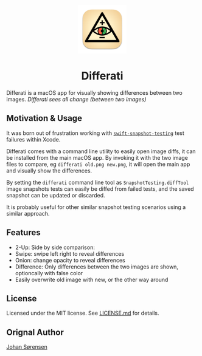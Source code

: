 <p align="center">
  <img src="https://github.com/js/Differati/blob/main/Differati/Assets.xcassets/AppIcon.appiconset/Icon-256.png?raw=true" height="128">
  <h1 align="center">Differati</h1>
</p>

Differati is a macOS app for visually showing differences between two images. _Differati sees all change (between two images)_

## Motivation & Usage

It was born out of frustration working with [`swift-snapshot-testing`](https://github.com/pointfreeco/swift-snapshot-testing) test failures within Xcode.

Differati comes with a command line utility to easily open image diffs, it can be installed from the main macOS app. By invoking it with the two image files to compare, eg `differati old.png new.png`, it will open the main app and visually show the differences.

By setting the `differati` command line tool as `SnapshotTesting.diffTool` image snapshots tests can easily be diffed from failed tests, and the saved snapshot can be updated or discarded.

It is probably useful for other similar snapshot testing scenarios using a similar approach.

## Features

- 2-Up: Side by side comparison: 
- Swipe: swipe left right to reveal differences
- Onion: change opacity to reveal differences
- Difference: Only differences between the two images are shown, optioncally with false color
- Easily overwrite old image with new, or the other way around

## License

Licensed under the MIT license. See [LICENSE.md](https://github.com/js/Differati/blob/main/LICENSE.md) for details.

## Orignal Author

[Johan Sørensen](https://github.com/js)
